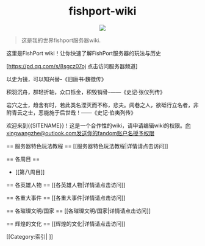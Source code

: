 <center>

# fishport-wiki

![](https://i.ibb.co/XpnwWk3/202406222147179.webp)

</center>

> 这是我的世界fishport服务器wiki.

这里是FishPort wiki！让你快速了解FishPort服务器的玩法与历史

[https://pd.qq.com/s/8sgcz07oj 点击访问服务器频道]

以史为镜，可以知兴替-《旧唐书·魏徵传》

积羽沉舟，群轻折轴，众口铄金，积毁销骨-——《史记·张仪列传》

岩穴之士，趋舍有时，若此类名湮灭而不称，悲夫。闾巷之人，欲砥行立名者，非附青云之士，恶能施于后世哉！——《史记·伯夷列传》


欢迎来到{{SITENAME}}！这是一个合作性的wiki，请申请编辑wiki的权限。向xingwangzhe@outlook.com发送你的fandom账户名授予权限

== 服务器特色玩法教程 ==
[[服务器特色玩法教程|详情请点击访问]]

== 各周目 ==

* [[第八周目]]

== 各英雄人物 ==
[[各英雄人物|详情请点击访问]]

== 各重大事件 ==
[[各重大事件|详情请点击访问]]

== 各璀璨文明/国家 ==
[[各璀璨文明/国家|详情请点击访问]]

== 辉煌的文化 ==
[[辉煌的文化|详情请点击访问]]

[[Category:索引| ]]

